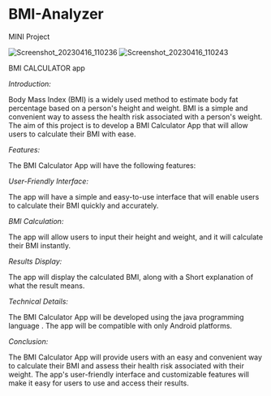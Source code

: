 # BMI-Analyzer
MINI Project 

![Screenshot_20230416_110236](https://user-images.githubusercontent.com/113007524/235438947-71b9df56-9e23-41f9-9031-cde34cdedaa3.jpg)
![Screenshot_20230416_110243](https://user-images.githubusercontent.com/113007524/235438962-6b6e53ea-2650-426e-9854-b16175e578cf.jpg)

BMI CALCULATOR app

*Introduction:*

Body Mass Index (BMI) is a widely used method to estimate body fat percentage based on a person's height and weight. BMI is a simple and convenient way to assess the health risk associated with a person's weight. The aim of this project is to develop a BMI Calculator App that will allow users to calculate their BMI with ease.

*Features:*

The BMI Calculator App will have the following features:

*User-Friendly Interface:* 

The app will have a simple and easy-to-use interface that will enable users to calculate their BMI quickly and accurately.

*BMI Calculation:* 

The app will allow users to input their height and weight, and it will calculate their BMI instantly.

*Results Display:*

The app will display the calculated BMI, along with a Short explanation of what the result means.

*Technical Details:*

The BMI Calculator App will be developed using the java programming language . The app will be compatible with only Android platforms. 

*Conclusion:*

The BMI Calculator App will provide users with an easy and convenient way to calculate their BMI and assess their health risk associated with their weight. The app's user-friendly interface and customizable features will make it easy for users to use and access their results.
